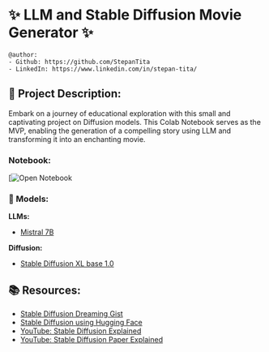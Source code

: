 # ✨ LLM and Stable Diffusion Movie Generator ✨

```
@author:
- Github: https://github.com/StepanTita
- LinkedIn: https://www.linkedin.com/in/stepan-tita/
```

## 🚀 Project Description:
Embark on a journey of educational exploration with this small and captivating project on Diffusion models. This Colab Notebook serves as the MVP, enabling the generation of a compelling story using LLM and transforming it into an enchanting movie.

### Notebook:
[![Open Notebook](https://colab.research.google.com/drive/1x6Gsa_pgmq_g9GNo1BYI0v8DEX_IuYKm?usp=sharing)

### 🤖 Models:
**LLMs:**
- [Mistral 7B](https://colab.research.google.com/drive/1x6Gsa_pgmq_g9GNo1BYI0v8DEX_IuYKm#scrollTo=WMDLxQ8UcbtM)

**Diffusion:**
- [Stable Diffusion XL base 1.0](https://huggingface.co/stabilityai/stable-diffusion-xl-base-1.0)

## 📚 Resources:
- [Stable Diffusion Dreaming Gist](https://gist.github.com/nateraw/c989468b74c616ebbc6474aa8cdd9e53)
- [Stable Diffusion using Hugging Face](https://towardsdatascience.com/stable-diffusion-using-hugging-face-501d8dbdd8)
- [YouTube: Stable Diffusion Explained](https://youtu.be/sFztPP9qPRc?si=7yobh5yIvKppqwqv)
- [YouTube: Stable Diffusion Paper Explained](https://youtu.be/HoKDTa5jHvg?si=EoTEzfRGDLEJEAwB)
